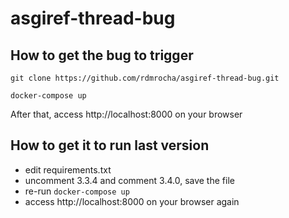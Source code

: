 # asgiref-thread-bug

## How to get the bug to trigger

```
git clone https://github.com/rdmrocha/asgiref-thread-bug.git

docker-compose up
```
After that, access http://localhost:8000 on your browser

## How to get it to run last version

- edit requirements.txt
- uncomment 3.3.4 and comment 3.4.0, save the file
- re-run ```docker-compose up```
- access http://localhost:8000 on your browser again

